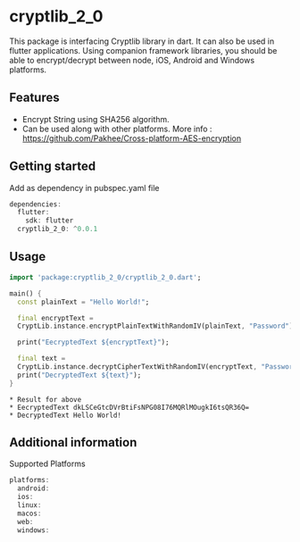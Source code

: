 # cryptlib_2_0

This package is interfacing Cryptlib library in dart. It can also be used in flutter applications.
Using companion framework libraries, you should be able to encrypt/decrypt between node, iOS,
Android and Windows platforms.

## Features

- Encrypt String using SHA256 algorithm.
- Can be used along with other platforms. More
  info : https://github.com/Pakhee/Cross-platform-AES-encryption

## Getting started

Add as dependency in pubspec.yaml file

```dart
dependencies:
  flutter:
    sdk: flutter
  cryptlib_2_0: ^0.0.1
```

## Usage

```dart
import 'package:cryptlib_2_0/cryptlib_2_0.dart';

main() {
  const plainText = "Hello World!";

  final encryptText =
  CryptLib.instance.encryptPlainTextWithRandomIV(plainText, "Password");

  print("EecryptedText ${encryptText}");

  final text =
  CryptLib.instance.decryptCipherTextWithRandomIV(encryptText, "Password");
  print("DecryptedText ${text}");
}
```

```
* Result for above 
* EecryptedText dkLSCeGtcDVrBtiFsNPG08I76MQRlMOugkI6tsQR36Q= 
* DecryptedText Hello World!
```

## Additional information

Supported Platforms
```dart
platforms:
  android:
  ios:
  linux:
  macos:
  web:
  windows:
```